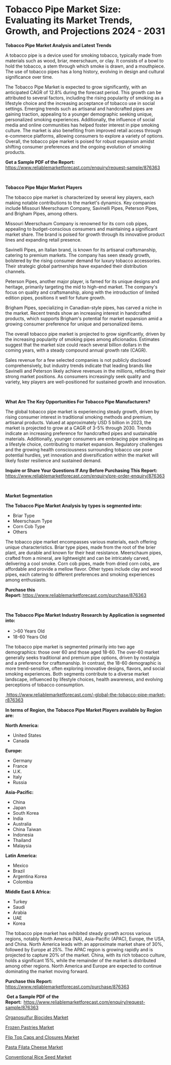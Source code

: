 <p><h1>Tobacco Pipe Market Size: Evaluating its Market Trends, Growth, and Projections 2024 - 2031</h1></p><p><strong>Tobacco Pipe Market Analysis and Latest Trends</strong></p>
<p><p>A tobacco pipe is a device used for smoking tobacco, typically made from materials such as wood, briar, meerschaum, or clay. It consists of a bowl to hold the tobacco, a stem through which smoke is drawn, and a mouthpiece. The use of tobacco pipes has a long history, evolving in design and cultural significance over time. </p><p>The Tobacco Pipe Market is expected to grow significantly, with an anticipated CAGR of 12.8% during the forecast period. This growth can be attributed to several factors, including the rising popularity of smoking as a lifestyle choice and the increasing acceptance of tobacco use in social settings. Emerging trends such as artisanal and handcrafted pipes are gaining traction, appealing to a younger demographic seeking unique, personalized smoking experiences. Additionally, the influence of social media and online communities has helped foster interest in pipe smoking culture. The market is also benefiting from improved retail access through e-commerce platforms, allowing consumers to explore a variety of options. Overall, the tobacco pipe market is poised for robust expansion amidst shifting consumer preferences and the ongoing evolution of smoking products.</p></p>
<p><strong>Get a Sample PDF of the Report:&nbsp;</strong> <a href="https://www.reliablemarketforecast.com/enquiry/request-sample/876363?utm_campaign=1833&utm_medium=2&utm_source=Github&utm_content=ia&utm_term=03122024&utm_id=tobacco-pipe">https://www.reliablemarketforecast.com/enquiry/request-sample/876363</a></p>
<p>&nbsp;</p>
<p><strong>Tobacco Pipe Major Market Players</strong></p>
<p><p>The tobacco pipe market is characterized by several key players, each making notable contributions to the market's dynamics. Key companies include Missouri Meerschaum Company, Savinelli Pipes, Peterson Pipes, and Brigham Pipes, among others. </p><p>Missouri Meerschaum Company is renowned for its corn cob pipes, appealing to budget-conscious consumers and maintaining a significant market share. The brand is poised for growth through its innovative product lines and expanding retail presence. </p><p>Savinelli Pipes, an Italian brand, is known for its artisanal craftsmanship, catering to premium markets. The company has seen steady growth, bolstered by the rising consumer demand for luxury tobacco accessories. Their strategic global partnerships have expanded their distribution channels.</p><p>Peterson Pipes, another major player, is famed for its unique designs and heritage, primarily targeting the mid to high-end market. The company's focus on quality and craftsmanship, along with the introduction of limited edition pipes, positions it well for future growth.</p><p>Brigham Pipes, specializing in Canadian-style pipes, has carved a niche in the market. Recent trends show an increasing interest in handcrafted products, which supports Brigham's potential for market expansion amid a growing consumer preference for unique and personalized items.</p><p>The overall tobacco pipe market is projected to grow significantly, driven by the increasing popularity of smoking pipes among aficionados. Estimates suggest that the market size could reach several billion dollars in the coming years, with a steady compound annual growth rate (CAGR).</p><p>Sales revenue for a few selected companies is not publicly disclosed comprehensively, but industry trends indicate that leading brands like Savinelli and Peterson likely achieve revenues in the millions, reflecting their strong market positions. As consumers increasingly seek quality and variety, key players are well-positioned for sustained growth and innovation.</p></p>
<p>&nbsp;</p>
<p><strong>What Are The Key Opportunities For Tobacco Pipe Manufacturers?</strong></p>
<p><p>The global tobacco pipe market is experiencing steady growth, driven by rising consumer interest in traditional smoking methods and premium, artisanal products. Valued at approximately USD 5 billion in 2023, the market is projected to grow at a CAGR of 3-5% through 2030. Trends indicate an increasing preference for handcrafted pipes and sustainable materials. Additionally, younger consumers are embracing pipe smoking as a lifestyle choice, contributing to market expansion. Regulatory challenges and the growing health consciousness surrounding tobacco use pose potential hurdles, yet innovation and diversification within the market will likely foster resilience and sustained demand.</p></p>
<p><strong>Inquire or Share Your Questions If Any Before Purchasing This Report:</strong> <a href="https://www.reliablemarketforecast.com/enquiry/pre-order-enquiry/876363?utm_campaign=1833&utm_medium=2&utm_source=Github&utm_content=ia&utm_term=03122024&utm_id=tobacco-pipe">https://www.reliablemarketforecast.com/enquiry/pre-order-enquiry/876363</a></p>
<p>&nbsp;</p>
<p><strong>Market Segmentation</strong></p>
<p><strong>The Tobacco Pipe Market Analysis by types is segmented into:</strong></p>
<p><ul><li>Briar Type</li><li>Meerschaum Type</li><li>Corn Cob Type</li><li>Others</li></ul></p>
<p><p>The tobacco pipe market encompasses various materials, each offering unique characteristics. Briar type pipes, made from the root of the brier plant, are durable and known for their heat resistance. Meerschaum pipes, crafted from a mineral, are lightweight and can be intricately carved, delivering a cool smoke. Corn cob pipes, made from dried corn cobs, are affordable and provide a mellow flavor. Other types include clay and wood pipes, each catering to different preferences and smoking experiences among enthusiasts.</p></p>
<p><strong>Purchase this Report:&nbsp;</strong><a href="https://www.reliablemarketforecast.com/purchase/876363?utm_campaign=1833&utm_medium=2&utm_source=Github&utm_content=ia&utm_term=03122024&utm_id=tobacco-pipe">https://www.reliablemarketforecast.com/purchase/876363</a></p>
<p>&nbsp;</p>
<p><strong>The Tobacco Pipe Market Industry Research by Application is segmented into:</strong></p>
<p><ul><li>＞60 Years Old</li><li>18-60 Years Old</li></ul></p>
<p><p>The tobacco pipe market is segmented primarily into two age demographics: those over 60 and those aged 18-60. The over-60 market generally seeks traditional and premium pipe options, driven by nostalgia and a preference for craftsmanship. In contrast, the 18-60 demographic is more trend-sensitive, often exploring innovative designs, flavors, and social smoking experiences. Both segments contribute to a diverse market landscape, influenced by lifestyle choices, health awareness, and evolving perceptions of tobacco consumption.</p></p>
<p><a href="https://www.reliablemarketforecast.com/-global-the-tobacco-pipe-market-r876363?utm_campaign=1833&utm_medium=2&utm_source=Github&utm_content=ia&utm_term=03122024&utm_id=tobacco-pipe">&nbsp;https://www.reliablemarketforecast.com/-global-the-tobacco-pipe-market-r876363</a></p>
<p><strong>In terms of Region, the Tobacco Pipe Market Players available by Region are:</strong></p>
<p>
    <p> <strong> North America: </strong>
        <ul>
            <li>United States</li>
            <li>Canada</li>
        </ul>
        </p> 
    <p> <strong> Europe: </strong>
        <ul>
            <li>Germany</li>
            <li>France</li>
            <li>U.K.</li>
            <li>Italy</li>
            <li>Russia</li>
        </ul>
        </p> 
    <p> <strong> Asia-Pacific: </strong>
        <ul>
            <li>China</li>
            <li>Japan</li>
            <li>South Korea</li>
            <li>India</li>
            <li>Australia</li>
            <li>China Taiwan</li>
            <li>Indonesia</li>
            <li>Thailand</li>
            <li>Malaysia</li>
        </ul>
        </p> 
    <p> <strong> Latin America: </strong>
        <ul>
            <li>Mexico</li>
            <li>Brazil</li>
            <li>Argentina Korea</li>
            <li>Colombia</li>
        </ul>
        </p> 
    <p> <strong> Middle East & Africa: </strong>
        <ul>
            <li>Turkey</li>
            <li>Saudi</li>
            <li>Arabia</li>
            <li>UAE</li>
            <li>Korea</li>
        </ul>
    </p>
    </p>
<p><p>The tobacco pipe market has exhibited steady growth across various regions, notably North America (NA), Asia-Pacific (APAC), Europe, the USA, and China. North America leads with an approximate market share of 30%, followed by Europe at 25%. The APAC region is growing rapidly and is projected to capture 20% of the market. China, with its rich tobacco culture, holds a significant 15%, while the remainder of the market is distributed among other regions. North America and Europe are expected to continue dominating the market moving forward.</p></p>
<p><strong>Purchase this Report: </strong><a href="https://www.reliablemarketforecast.com/purchase/876363?utm_campaign=1833&utm_medium=2&utm_source=Github&utm_content=ia&utm_term=03122024&utm_id=tobacco-pipe">https://www.reliablemarketforecast.com/purchase/876363</a></p>
<p>&nbsp;<strong>Get a Sample PDF of the Report:&nbsp;&nbsp;</strong><a href="https://www.reliablemarketforecast.com/enquiry/request-sample/876363?utm_campaign=1833&utm_medium=2&utm_source=Github&utm_content=ia&utm_term=03122024&utm_id=tobacco-pipe">https://www.reliablemarketforecast.com/enquiry/request-sample/876363</a></p>
<p><strong></strong></p>
<p><p><a href="https://issuu.com/reportprime-2/docs/organosulfur-biocides-market-size-2030.pptx?utm_campaign=1833&utm_medium=2&utm_source=Github&utm_content=ia&utm_term=03122024&utm_id=tobacco-pipe">Organosulfur Biocides Market</a></p><p><a href="https://www.linkedin.com/pulse/sustainability-trends-frozen-pastries-industry-market-implications-a2lrf?utm_campaign=1833&utm_medium=2&utm_source=Github&utm_content=ia&utm_term=03122024&utm_id=tobacco-pipe">Frozen Pastries Market</a></p><p><a href="https://www.linkedin.com/pulse/swot-analysis-flip-top-caps-closures-market-business-p09ee?utm_campaign=1833&utm_medium=2&utm_source=Github&utm_content=ia&utm_term=03122024&utm_id=tobacco-pipe">Flip Top Caps and Closures Market</a></p><p><a href="https://www.linkedin.com/pulse/key-drivers-pasta-filata-cheese-market-trends-future-outlook-2024-2031-xpn4f?utm_campaign=1833&utm_medium=2&utm_source=Github&utm_content=ia&utm_term=03122024&utm_id=tobacco-pipe">Pasta Filata Cheese Market</a></p><p><a href="https://issuu.com/reportprime-2/docs/conventional-rice-seed-market-size-2030.pptx?utm_campaign=1833&utm_medium=2&utm_source=Github&utm_content=ia&utm_term=03122024&utm_id=tobacco-pipe">Conventional Rice Seed Market</a></p></p>